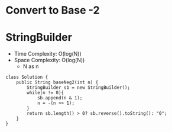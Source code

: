 # Convert to Base -2
# StringBuilder
* Time Complexity: O(log(N))
* Space Complexity: O(log(N))
	* N as n
```
class Solution {
    public String baseNeg2(int n) {
        StringBuilder sb = new StringBuilder();
        while(n != 0){
            sb.append(n & 1);
            n = -(n >> 1);
        }
        return sb.length() > 0? sb.reverse().toString(): "0";
    }
}
```
